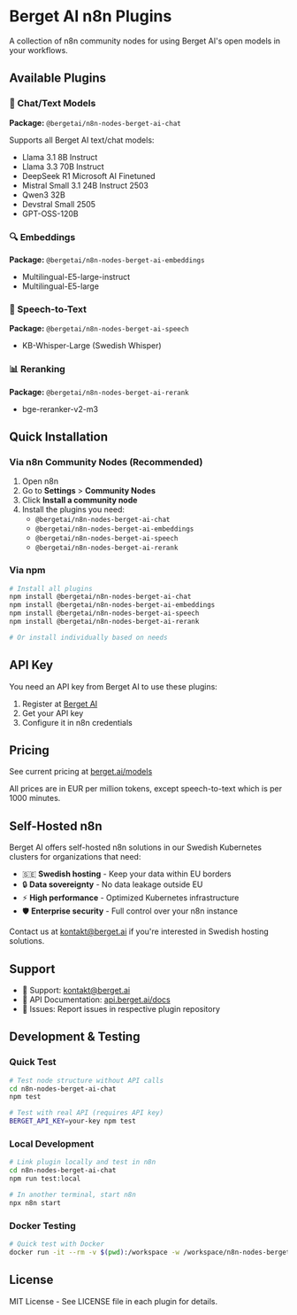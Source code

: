 # Berget AI n8n Plugins

A collection of n8n community nodes for using Berget AI's open models in your workflows.

## Available Plugins

### 🤖 Chat/Text Models
**Package:** `@bergetai/n8n-nodes-berget-ai-chat`

Supports all Berget AI text/chat models:
- Llama 3.1 8B Instruct
- Llama 3.3 70B Instruct  
- DeepSeek R1 Microsoft AI Finetuned
- Mistral Small 3.1 24B Instruct 2503
- Qwen3 32B
- Devstral Small 2505
- GPT-OSS-120B

### 🔍 Embeddings
**Package:** `@bergetai/n8n-nodes-berget-ai-embeddings`

- Multilingual-E5-large-instruct
- Multilingual-E5-large

### 🎤 Speech-to-Text
**Package:** `@bergetai/n8n-nodes-berget-ai-speech`

- KB-Whisper-Large (Swedish Whisper)

### 📊 Reranking
**Package:** `@bergetai/n8n-nodes-berget-ai-rerank`

- bge-reranker-v2-m3

## Quick Installation

### Via n8n Community Nodes (Recommended)

1. Open n8n
2. Go to **Settings** > **Community Nodes**
3. Click **Install a community node**
4. Install the plugins you need:
   - `@bergetai/n8n-nodes-berget-ai-chat`
   - `@bergetai/n8n-nodes-berget-ai-embeddings`
   - `@bergetai/n8n-nodes-berget-ai-speech`
   - `@bergetai/n8n-nodes-berget-ai-rerank`

### Via npm

```bash
# Install all plugins
npm install @bergetai/n8n-nodes-berget-ai-chat
npm install @bergetai/n8n-nodes-berget-ai-embeddings  
npm install @bergetai/n8n-nodes-berget-ai-speech
npm install @bergetai/n8n-nodes-berget-ai-rerank

# Or install individually based on needs
```

## API Key

You need an API key from Berget AI to use these plugins:

1. Register at [Berget AI](https://berget.ai)
2. Get your API key
3. Configure it in n8n credentials

## Pricing

See current pricing at [berget.ai/models](https://berget.ai/models)

All prices are in EUR per million tokens, except speech-to-text which is per 1000 minutes.

## Self-Hosted n8n

Berget AI offers self-hosted n8n solutions in our Swedish Kubernetes clusters for organizations that need:

- 🇸🇪 **Swedish hosting** - Keep your data within EU borders
- 🔒 **Data sovereignty** - No data leakage outside EU
- ⚡ **High performance** - Optimized Kubernetes infrastructure
- 🛡️ **Enterprise security** - Full control over your n8n instance

Contact us at [kontakt@berget.ai](mailto:kontakt@berget.ai) if you're interested in Swedish hosting solutions.

## Support

- 📧 Support: [kontakt@berget.ai](mailto:kontakt@berget.ai)
- 📖 API Documentation: [api.berget.ai/docs](https://api.berget.ai/docs)
- 🐛 Issues: Report issues in respective plugin repository

## Development & Testing

### Quick Test
```bash
# Test node structure without API calls
cd n8n-nodes-berget-ai-chat
npm test

# Test with real API (requires API key)
BERGET_API_KEY=your-key npm test
```

### Local Development
```bash
# Link plugin locally and test in n8n
cd n8n-nodes-berget-ai-chat
npm run test:local

# In another terminal, start n8n
npx n8n start
```

### Docker Testing
```bash
# Quick test with Docker
docker run -it --rm -v $(pwd):/workspace -w /workspace/n8n-nodes-berget-ai-chat node:18 npm test
```

## License

MIT License - See LICENSE file in each plugin for details.
